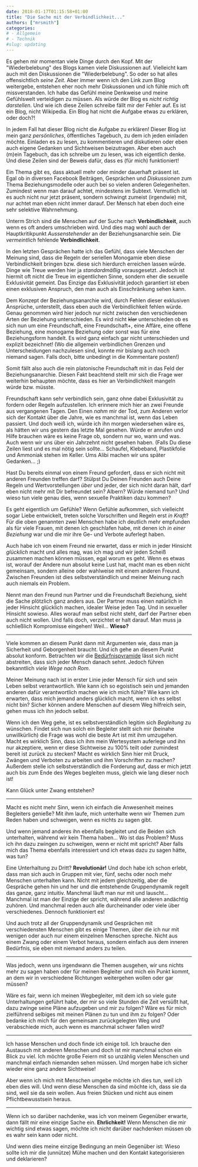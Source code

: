 ```yaml
---
date: 2018-01-17T01:15:58+01:00
title: "Die Sache mit der Verbindlichkeit..."
authors: ["mrsmith"]
categories:
# - Allgemein
# - Technik
#slug: updating
---
```


Es gehen mir momentan viele Dinge durch den Kopf. Mit der "Wiederbelebung" des Blogs kamen viele Diskussionen auf. Vielleicht kam auch mit den Diskussionen die "Wiederbelebung". So oder so hat alles offensichtlich _seine Zeit_. Aber immer wenn ich den Link zum Blog weitergebe, entstehen eher noch mehr Diskussionen und ich fühle mich oft missverstanden. Ich habe das Gefühl meine Denkweise und meine Gefühlswelt verteidigen zu müssen. Als würde der Blog es _nicht richtig darstellen_. Und wie ich diese Zeilen schreibe fällt mir der Fehler auf. Es ist ein Blog, nicht Wikipedia. Ein Blog hat nicht die Aufgabe etwas zu erklären, oder doch?!

In jedem Fall hat dieser Blog nicht die Aufgabe zu erklären! Dieser Blog ist mein ganz _persönliches_, öffentliches Tagebuch, zu dem ich jeden einladen möchte. Einladen es zu lesen, zu kommentieren und diskutieren oder eben auch eigene Gedanken und Sichtweisen beizutragen. Aber eben auch (m)ein Tagebuch, das ich schreibe um zu lesen, was ich eigentlich denke. Und diese Zeilen sind der Beweis dafür, dass es (für mich) funktioniert!

Ein Thema gibt es, dass aktuell mehr oder minder dauerhaft präsent ist. Egal ob in diversen Facebook Beiträgen, Gesprächen und _Diskussionen_ zum Thema Beziehungsmodelle oder auch bei so vielen anderen Gelegenheiten. Zumindest wenn man darauf achtet, mindestens im Subtext. Vermutlich ist es auch nicht nur jetzt präsent, sondern schwingt zumeist (irgendwie) mit, nur achtet man eben nicht immer darauf. Der Mensch hat eben doch eine sehr selektive Wahrnehmung.

Unterm Strich sind die Menschen auf der Suche nach **Verbindlichkeit**, auch wenn es oft anders umschrieben wird. Und dies mag wohl auch der Hauptkritikpunkt _Aussenstehender_ an der Beziehungsanarchie sein. Die _vermeintlich_ fehlende **Verbindlichkeit**.

In den letzten Gesprächen hatte ich das Gefühl, dass viele Menschen der Meinung sind, dass die Regeln der seriellen Monogamie eben diese Verbindlichkeit bringen bzw. diese sich hierdurch erreichen lassen würde. Dinge wie Treue werden hier ja _standardmäßig_ vorausgesetzt. Jedoch ist hiermit oft nicht die Treue im eigentlichen Sinne, sondern eher die sexuelle Exklusivität gemeint. Das Einzige das Exklusivität jedoch garantiert ist eben einen exklusiven Anspruch, den man auch als Einschränkung sehen kann.

Dem Konzept der Beziehungsanarchie wird, durch Fehlen dieser exklusiven Ansprüche, unterstellt, dass eben auch die Verbindlichkeit fehlen würde. Genau genommen wird hier jedoch nur nicht zwischen den verschiedenen Arten der Beziehung unterschieden. Es wird nicht ~~klar~~ unterschieden ob es sich nun um eine Freundschaft, eine Freundschaft+, eine Affäre, eine offene Beziehung, eine monogame Beziehung oder sonst was für eine Beziehungsform handelt. Es wird ganz einfach gar nicht unterschieden und explizit bezeichnet! (Wo die allgemein verbindlichen Grenzen und Unterscheidungen nachzulesen sind, konnte mir bislang auch noch niemand sagen. Falls doch, bitte unbedingt in die Kommentare posten!)

Somit fällt also auch die rein platonische Freundschaft mit in das Feld der Beziehungsanarchie. Diesen Fakt beachtend stellt mir sich die Frage wer weiterhin behaupten möchte, dass es hier an Verbindlichkeit mangeln würde bzw. müsste.

Freundschaft kann sehr verbindlich sein, ganz ohne dabei Exklusivität zu fordern oder Regeln aufzustellen. Ich erinnere mich hier an zwei Freunde aus vergangenen Tagen. Den Einen _nahm_ mir der Tod, zum Anderen verlor sich der Kontakt über die Jahre, wie es manchmal ist, wenn das Leben passiert. Und doch weiß ich, würde ich ihn morgen wiedersehen wäre es, als hätten wir uns gestern das letzte Mal gesehen. Würde er anrufen und Hilfe brauchen wäre es keine Frage ob, sondern nur wo, wann und was. Auch wenn wir uns über ein Jahrzehnt nicht gesehen haben. (Falls Du diese Zeilen liest und es mal nötig sein sollte... Schaufel, Klebeband, Plastikfolie und Ammoniak stehen im Keller. Ums Alibi machen wir uns später Gedanken... ;)

Hast Du bereits einmal von einem Freund gefordert, dass er sich nicht mit anderen Freunden treffen darf? Stülpst Du Deinen Freunden auch Deine Regeln und Wertvorstellungen _über_ und jeder, der sich nicht daran hält, darf eben nicht mehr mit Dir befreundet sein? Albern? Würde niemand tun? Und wieso tun viele genau dies, wenn sexuelle Praktiken dazu kommen?

Es geht eigentlich um Gefühle? Wenn Gefühle aufkommen, sich vielleicht sogar Liebe entwickelt, treten solche Vorschriften und Regeln erst _in Kraft_? Für die oben genannten zwei Menschen habe ich deutlich mehr empfunden als für viele Frauen, mit denen ich geschlafen habe, mit denen ich _in einer Beziehung_ war und die mir ihre Ge- und Verbote auferlegt haben.

Auch habe ich von einem Freund nie erwartet, dass er mich in jeder Hinsicht _glücklich_ macht und alles mag, was ich mag und wir jeden Scheiß zusammen machen können müssen, egal worum es geht. Wenn es etwas ist, worauf der Andere nun absolut keine Lust hat, macht man es eben nicht gemeinsam, sondern alleine oder wahlweise mit einem anderen Freund. Zwischen Freunden ist dies selbstverständlich und meiner Meinung nach auch niemals ein Problem.

Nennt man den Freund nun Partner und die Freundschaft Beziehung, sieht die Sache plötzlich ganz anders aus. Der Partner muss einen natürlich in jeder Hinsicht glücklich machen, idealer Weise jeden Tag. Und in sexueller Hinsicht sowieso. Alles worauf man selbst nicht steht, darf der Partner eben auch nicht wollen. Und falls doch, verzichtet er halt darauf. Man muss ja schließlich Kompromisse eingehen! Weil... **Wieso?**

---

Viele kommen an diesem Punkt dann mit Argumenten wie, dass man ja Sicherheit und Geborgenheit braucht. Und ich gehe an diesem Punkt absolut konform. Betrachten wir die [Bedürfnispyramide](https://de.wikipedia.org/wiki/Maslowsche_Bedürfnishierarchie) lässt sich nicht abstreiten, dass sich jeder Mensch danach sehnt. Jedoch führen bekanntlich _viele Wege nach Rom_.

Meiner Meinung nach ist in erster Linie jeder Mensch für sich und sein Leben selbst verantwortlich. Wie kann ich so egoistisch sein und jemanden anderen dafür verantwortlich machen wie ich mich fühle? Wie kann ich erwarten, dass mich jemand anders glücklich macht, wenn ich es selbst nicht bin? Sicher können andere Menschen auf diesem Weg hilfreich sein, gehen muss ich ihn jedoch selbst.

Wenn ich den Weg gehe, ist es selbstverständlich legitim sich _Begleitung_ zu wünschen. Findet sich nun solch ein Begleiter stellt sich mir (beinahe unwillkürlich) die Frage was wohl die beste Art ist mit ihm umzugehen. Macht es wirklich Sinn, dass ich ihm mein Wertesystem auferlege und ihn nur akzeptiere, wenn er diese Sichtweise zu 100% teilt oder zumindest bereit ist zurück zu stecken? Macht es wirklich Sinn hier mit Druck, Zwängen und Verboten zu arbeiten und ihm Vorschriften zu machen? Außerdem stelle ich selbstverständlich die Forderung auf, dass er mich jetzt auch bis zum Ende des Weges begleiten muss, gleich wie lang dieser noch ist!

Kann Glück unter Zwang entstehen?

---

Macht es nicht mehr Sinn, wenn ich einfach die Anwesenheit meines Begleiters genieße? Mit ihm laufe, mich unterhalte wenn wir Themen zum Reden haben und schweigen, wenn es nichts zu sagen gibt.

Und wenn jemand anderes ihn ebenfalls begleitet und die Beiden sich unterhalten, während wir kein Thema haben... Wo ist das Problem? Muss ich ihn dazu zwingen zu schweigen, wenn er nicht mit spricht? Aber falls mich das Thema ebenfalls interessiert und ich etwas dazu zu sagen hätte, was tun?

Eine Unterhaltung zu Dritt? **Revolutionär!** Und doch habe ich schon erlebt, dass man sich auch in Gruppen mit vier, fünf, sechs oder noch mehr Menschen unterhalten kann. Nicht mit jedem gleichzeitig, aber die Gespräche gehen hin und her und die entstehende Gruppendynamik regelt das ganze, ganz intuitiv. Manchmal läuft man nur mit und lauscht... Manchmal ist man der Einzige der spricht, während alle anderen andächtig zuhören. Und manchmal reden auch alle durcheinander oder viele über verschiedenes. Dennoch funktioniert es!

Und auch trotz all der Gruppendynamik und Gesprächen mit verschiedensten Menschen gibt es einige Themen, über die ich nur mit wenigen oder auch nur einem einzelnen Menschen spreche. Nicht aus einem Zwang oder einem Verbot heraus, sondern einfach aus dem inneren Bedürfnis, sie eben mit niemand anders zu teilen.

---

Was jedoch, wenn uns irgendwann die Themen ausgehen, wir uns nichts mehr zu sagen haben oder für meinen Begleiter und mich ein Punkt kommt, an dem wir in verschiedene Richtungen weitergehen wollen oder gar müssen?

Wäre es fair, wenn ich meinen Wegbegleiter, mit dem ich so viele gute Unterhaltungen geführt habe, der mir so viele Stunden die Zeit versüßt hat, dazu zwinge seine Pläne aufzugeben und mir zu folgen? Wäre es für mich zielführend selbiges mit meinen Plänen zu tun und ihm zu folgen? Oder bedanke ich mich für den gemeinsam zurückgelegten Weg und verabschiede mich, auch wenn es manchmal schwer fallen wird?

---

Ich hasse Menschen und doch finde ich einige toll. Ich brauche den Austausch mit anderen Menschen und doch ist mir manchmal schon ein Blick zu viel. Ich möchte große Feiern mit so unzählig vielen Menschen und manchmal einfach niemanden sehen müssen. Und morgen habe ich sicher wieder eine ganz andere Sichtweise!

Aber wenn ich mich mit Menschen umgebe möchte ich dies tun, weil ich eben dies will. Und wenn diese Menschen da sind möchte ich, dass sie da sind, weil sie da sein wollen. Aus freien Stücken und nicht aus einem Pflichtbewusstsein heraus.

---

Wenn ich so darüber nachdenke, was ich von meinem Gegenüber erwarte, dann fällt mir eine einzige Sache ein. **Ehrlichkeit!** Wenn Menschen die mir wichtig sind etwas sagen, möchte ich nicht darüber nachdenken müssen ob es wahr sein kann oder nicht.

Und wenn dies meine einzige Bedingung an mein Gegenüber ist: Wieso sollte ich mir die (unnütze) Mühe machen und den Kontakt kategorisieren und deklarieren?
